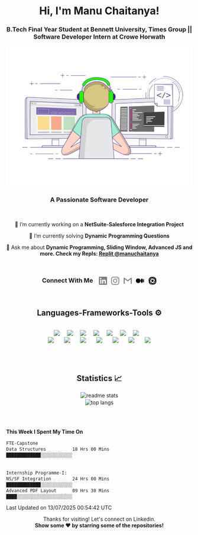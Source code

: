 <!-- Heading -->
<h1 align="center">Hi, I'm Manu Chaitanya!</h1>
<h3 align="center">B.Tech Final Year Student at Bennett University, Times Group || Software Developer Intern at Crowe Horwath</h3>
<p align = "center"> <img  title="Manu Chaitanya" alt="Manu Chaitanya" width="600" src="./logos/animation.gif" /> </p>
<!-- <p align = "center"> <img  title="Manu Chaitanya" alt="Manu Chaitanya" width="600" src="[./logos/animation.gif](https://www.behance.net/gallery/161921919/Portrait-animated-gif/modules/913447149)" /> </p> -->
<h3 align="center">A Passionate Software Developer </h3>

<br/>


<!-- About -->
<div align="center">
 
 🔭 I’m currently working on a **NetSuite-Salesforce Integration Project**

 🦾 I’m currently solving **Dynamic Programming Questions**

 💬 Ask me about **Dynamic Programming, Sliding Window, Advanced JS and more. Check my Repls: [Replit @manuchaitanya](https://replit.com/@ManuChaitanya)**

</div>

 
<br/>


 <!-- Connect -->
 <h3 align = "center">
  Connect With Me &nbsp;&nbsp;
  <a href="www.linkedin.com/in/manuchaitanya"><img align="center" title="LinkedIn - Manu Chaitanya" alt="LinkedIn" width="22px" src="./logos/linkedin.svg" /></a>&nbsp;&nbsp;
  <a href="https://www.instagram.com/m7chaitanya/"><img align="center" title="Instagram - Manu Chaitanya" alt="Instagram" width="22px" src="./logos/instagram.svg" /></a>&nbsp;&nbsp;
  <a href="mailto:root2924100@gmail.com"><img align="center" title="Mail - Manu Chaitanya" alt="Mail" width="22px" src="./logos/gmail.svg" /></a>&nbsp;&nbsp;
  <a href="https://medium.com/@manuchaitanya"><img align="center" title="Medium - Manu Chaitanya" alt="Medium" width="22px" src="./logos/medium-icon-svgrepo-com.svg" /></a>&nbsp;&nbsp;
  <a href="https://replit.com/@ManuChaitanya"><img align="center" title="Replit - Manu Chaitanya" alt="Replit" width="22px" src="./logos/replit.svg" /></a>
</h3>


<br>


 <!-- Language Framework -->
<h2 align="center">Languages-Frameworks-Tools ⚙️ </h2>
<br/>
<div align="center">
    <img src="https://skillicons.dev/icons?i=java" />&nbsp;&nbsp;&nbsp;&nbsp;
    <img src="https://skillicons.dev/icons?i=html" />&nbsp;&nbsp;&nbsp;&nbsp;
    <img src="https://skillicons.dev/icons?i=css" />&nbsp;&nbsp;&nbsp;&nbsp;
    <img src="https://skillicons.dev/icons?i=javascript" />&nbsp;&nbsp;&nbsp;&nbsp;
    <img src="https://skillicons.dev/icons?i=bootstrap" />&nbsp;&nbsp;&nbsp;&nbsp;
    <img src="https://skillicons.dev/icons?i=mysql" />&nbsp;&nbsp;&nbsp;&nbsp;
    <img src="https://skillicons.dev/icons?i=php" />&nbsp;&nbsp;&nbsp;&nbsp;
 <br/>
    <img src="https://skillicons.dev/icons?i=react" />&nbsp;&nbsp;&nbsp;&nbsp;&nbsp;&nbsp;
    <img src="https://skillicons.dev/icons?i=mongodb" />&nbsp;&nbsp;&nbsp;&nbsp;&nbsp;&nbsp;
    <img src="https://skillicons.dev/icons?i=nodejs" />&nbsp;&nbsp;&nbsp;&nbsp;&nbsp;&nbsp;
    <img src="https://skillicons.dev/icons?i=express" />&nbsp;&nbsp;&nbsp;&nbsp;&nbsp;&nbsp;
    <img src="https://skillicons.dev/icons?i=vscode" />&nbsp;&nbsp;&nbsp;&nbsp;&nbsp;&nbsp;
    <img src="https://skillicons.dev/icons?i=git" />&nbsp;&nbsp;&nbsp;&nbsp;&nbsp;&nbsp;
    <img src="https://skillicons.dev/icons?i=github" />
</div>


<br/><br/>


<!-- Statistics -->
<h2 align="center">Statistics 📈</h2>
<div align=center>
  <img width=600 src="https://github-readme-stats-salesp07.vercel.app/api?username=manuchaitanya17&count_private=true&show_icons=true&theme=react&rank_icon=github&border_radius=10" alt="readme stats" />
 
 <br>
 
  <img width=600 align="center" src="https://github-readme-stats-salesp07.vercel.app/api/top-langs/?username=manuchaitanya17&langs_count=8&layout=compact&theme=react&border_radius=10&size_weight=1&count_weight=1&exclude_repo=github-readme-stats" alt="top langs" />
</div>


<br/><br/>

**This Week I Spent My Time On** 

```text
FTE-Capstone 
Data Structures          18 Hrs 00 Mins        █████████████░░░░░░░░░░░░   


Internship Programme-I:
NS/SF Integration        24 Hrs 00 Mins        █████████████░░░░░░░░░░░░   
Advanced PDF Layout      09 Hrs 30 Mins        ████░░░░░░░░░░░░░░░░░░░░░   

```
Last Updated on 13/07/2025 00:54:42 UTC

<p align="center">
    Thanks for visiting!
    Let's connect on Linkedin.
    <br>
    <b>
      Show some ❤️ by starring some of the repositories!
    </b>
</p>

<br/>

